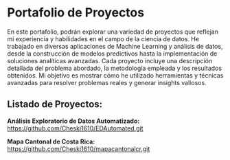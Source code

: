 # Portafolio de Proyectos

En este portafolio, podrán explorar una variedad de proyectos que reflejan mi experiencia y habilidades en el campo de la ciencia de datos. He trabajado en diversas aplicaciones de Machine Learning y análisis de datos, desde la construcción de modelos predictivos hasta la implementación de soluciones analíticas avanzadas. Cada proyecto incluye una descripción detallada del problema abordado, la metodología empleada y los resultados obtenidos. Mi objetivo es mostrar cómo he utilizado herramientas y técnicas avanzadas para resolver problemas reales y generar insights valiosos.

## Listado de Proyectos:

**Análisis Exploratorio de Datos Automatizado:** https://github.com/Cheski1610/EDAutomated.git

**Mapa Cantonal de Costa Rica:** https://github.com/Cheski1610/mapacantonalcr.git

